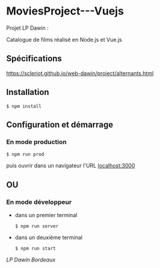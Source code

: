 # MoviesProject---Vuejs

Projet LP Dawin :

Catalogue de films réalisé en Node.js et Vue.js 

## Spécifications

https://scleriot.github.io/web-dawin/project/alternants.html

## Installation

    $ npm install
    
## Configuration et démarrage

### En mode production 

    $ npm run prod

puis ouvrir dans un navigateur l'URL [localhost:3000](localhost:3000)
    
## OU

### En mode développeur

- dans un premier terminal
  ```
  $ npm run server
  ```

- dans un deuxième terminal
  ```
  $ npm run start
  ```


*LP Dawin Bordeaux*
